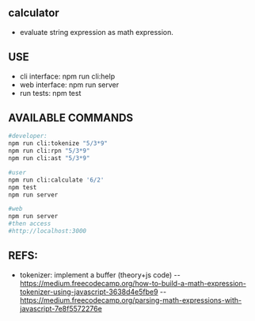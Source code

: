 calculator
---
- evaluate string expression as math expression.

USE
------
- cli interface: npm run cli:help
- web interface: npm run server
- run tests:     npm test

AVAILABLE COMMANDS
-----
```bash
#developer:
npm run cli:tokenize "5/3*9"
npm run cli:rpn "5/3*9"
npm run cli:ast "5/3*9"

#user
npm run cli:calculate '6/2'
npm test
npm run server

#web
npm run server
#then access
#http://localhost:3000
```

REFS:
-----
-  tokenizer: implement a buffer (theory+js code)
-- https://medium.freecodecamp.org/how-to-build-a-math-expression-tokenizer-using-javascript-3638d4e5fbe9
-- https://medium.freecodecamp.org/parsing-math-expressions-with-javascript-7e8f5572276e
